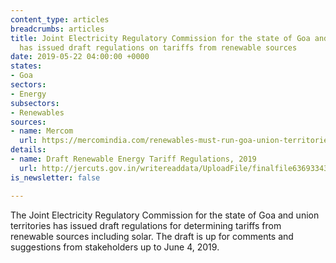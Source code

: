 ```yaml
---
content_type: articles
breadcrumbs: articles
title: Joint Electricity Regulatory Commission for the state of Goa and union territories
  has issued draft regulations on tariffs from renewable sources
date: 2019-05-22 04:00:00 +0000
states:
- Goa
sectors:
- Energy
subsectors:
- Renewables
sources:
- name: Mercom
  url: https://mercomindia.com/renewables-must-run-goa-union-territories/
details:
- name: Draft Renewable Energy Tariff Regulations, 2019
  url: http://jercuts.gov.in/writereaddata/UploadFile/finalfile636933434438348145.pdf
is_newsletter: false

---
```

The Joint Electricity Regulatory Commission for the state of Goa and union territories has issued draft regulations for determining tariffs from renewable sources including solar. The draft is up for comments and suggestions from stakeholders up to June 4, 2019.
